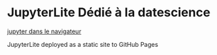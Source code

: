 # JupyterLite Dédié à la datescience


[jupyter dans le navigateur](https://fsemecurbe.github.io/jupyterlab_datascience/lab/index.html)


JupyterLite deployed as a static site to GitHub Pages
